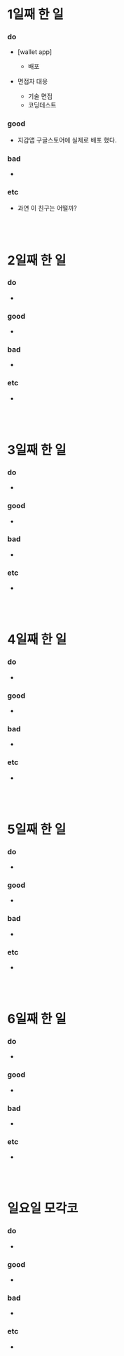 # 1일째 한 일 
### do
- [wallet app]
  - 배포
  
- 면접자 대응 
  - 기술 면접
  - 코딩테스트


### good
- 지갑앱 구글스토어에 실제로 배포 했다.

### bad
- 

### etc
- 과연 이 친구는 어떨까?

<br /><br />

# 2일째 한 일 
### do
-

### good
-

### bad
-

### etc
-

<br /><br />

# 3일째 한 일 
### do
-

### good
-

### bad
-

### etc
-

<br /><br />

# 4일째 한 일 
### do
-

### good
-

### bad
-

### etc
- 

<br /><br />

# 5일째 한 일 
### do
-

### good
-

### bad
-

### etc
- 

<br /><br />

# 6일째 한 일 
### do
-

### good
-
 
### bad
-

### etc
-

<br /><br />

# 일요일 모각코
### do
-

### good
-

### bad
- 

### etc
-

<br /><br />
